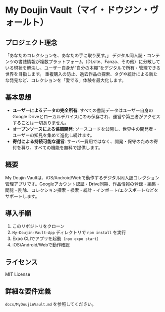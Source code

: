 # My Doujin Vault（マイ・ドウジン・ヴォールト）

## プロジェクト理念
「あなたのコレクションを、あなたの手に取り戻す。」
デジタル同人誌・コンテンツの書誌情報が複数プラットフォーム（DLsite、Fanza、その他）に分散している現状を解決し、ユーザー自身が“自分の本棚”をデジタルで所有・管理できる世界を目指します。
重複購入の防止、過去作品の探索、タグや統計による新たな発見など、コレクションを「愛でる」体験を最大化します。

## 基本思想
- **ユーザーによるデータの完全所有**: すべての書誌データはユーザー自身のGoogle Driveとローカルデバイスにのみ保存され、運営や第三者がアクセスすることは一切ありません。
- **オープンソースによる協調開発**: ソースコードを公開し、世界中の開発者・ユーザーの知見を集めて進化し続けます。
- **寄付による持続可能な運営**: サーバー費用ではなく、開発・保守のための寄付を募り、すべての機能を無料で提供します。

## 概要
My Doujin Vaultは、iOS/Android/Webで動作するデジタル同人誌コレクション管理アプリです。Googleアカウント認証・Drive同期、作品情報の登録・編集・閲覧・削除、コレクション探索・検索・統計・インポート/エクスポートなどをサポートします。

## 導入手順
1. このリポジトリをクローン
2. `My-Doujin-Vault-App` ディレクトリで `npm install` を実行
3. Expo CLIでアプリを起動（`npx expo start`）
4. iOS/Android/Webで動作確認

## ライセンス
MIT License

## 詳細な要件定義
`docs/MyDoujinVault.md` を参照してください。
